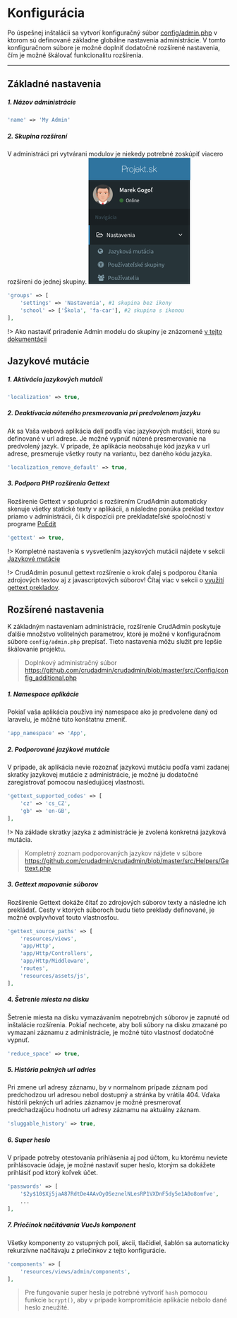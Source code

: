 # Konfigurácia
Po úspešnej inštalácii sa vytvorí konfiguračný súbor [config/admin.php](https://github.com/crudadmin/crudadmin/blob/master/src/Config/config.php) v ktorom sú definované základne globálne nastavenia administrácie. V tomto konfiguračnom súbore je možné doplniť dodatočné rozšírené nastavenia, čím je možné škálovať funkcionalitu rozšírenia.

---

## Základné nastavenia

##### 1. Názov administrácie
```php
'name' => 'My Admin'
```

##### 2. Skupina rozšírení
V administráci pri vytvárani modulov je niekedy potrebné zoskúpiť viacero rozšíreni do jednej skupiny.
![menu_groups](images/menu_groups.png)

```php
'groups' => [
    'settings' => 'Nastavenia', #1 skupina bez ikony
    'school' => ['Škola', 'fa-car'], #2 skupina s ikonou
],
```
!> Ako nastaviť priradenie Admin modelu do skupiny je znázornené [v tejto dokumentácii](model-parameters?id=skupina-modulov-v-administrácii)

## Jazykové mutácie

##### 1. Aktivácia jazykových mutácii
```php
'localization' => true,
```

##### 2. Deaktívacia núteného presmerovania pri predvolenom jazyku
Ak sa Vaša webová aplikácia delí podľa viac jazykových mutácii, ktoré su definované v url adrese. Je možné vypnúť nútené presmerovanie na predvolený jazyk. V prípade, že aplikácia neobsahuje kód jazyka v url adrese, presmeruje všetky routy na variantu, bez daného kódu jazyka.
```php
'localization_remove_default' => true,
```

##### 3. Podpora PHP rozšírenia Gettext
Rozšírenie Gettext v spolupráci s rozšírením CrudAdmin automaticky skenuje všetky statické texty v aplikácii, a následne ponúka preklad textov priamo v administrácii, či k dispozícii pre prekladateľské spoločností v programe [PoEdit](https://poedit.net/)
```php
'gettext' => true,
```

!> Kompletné nastavenia s vysvetlením jazykových mutácii nájdete v sekcii [Jazykové mutácie](languages#Jazykové-mutácie)

!> CrudAdmin posunul gettext rozšírenie o krok ďalej s podporou čítania zdrojových textov aj z javascriptových súborov! Čítaj viac v sekcii o [využití gettext prekladov](languages#_2-zápis-prekladov-v-aplikácii).

## Rozšírené nastavenia
K základným nastaveniam administrácie, rozšírenie CrudAdmin poskytuje ďalšie množstvo volitelných parametrov, ktoré je možné v konfiguračnom súbore `config/admin.php` prepísať. Tieto nastavenia môžu služit pre lepšie škálovanie projektu.

> Doplnkový administračný súbor https://github.com/crudadmin/crudadmin/blob/master/src/Config/config_additional.php

##### 1. Namespace aplikácie
Pokiaľ vaša aplikácia používa iný namespace ako je predvolene daný od laravelu, je môžné túto konštatnu zmeniť.
```php
'app_namespace' => 'App',
```

##### 2. Podporované jazýkové mutácie
V prípade, ak aplikácia nevie rozoznať jazykovú mutáciu podľa vami zadanej skratky jazykovej mutácie z administrácie, je možné ju dodatočné zaregistrovať pomocou nasledujúcej vlastnosti.
```php
'gettext_supported_codes' => [
    'cz' => 'cs_CZ',
    'gb' => 'en-GB',
],
```

!> Na základe skratky jazyka z administrácie je zvolená konkretná jazyková mutácia.
> Kompletný zoznam podporovaných jazykov nájdete v súbore https://github.com/crudadmin/crudadmin/blob/master/src/Helpers/Gettext.php

##### 3. Gettext mapovanie súborov
Rozšírenie Gettext dokáže čítať zo zdrojových súborov texty a následne ich prekládať. Cesty v ktorých súboroch budu tieto preklady definované, je možné ovplyvňovať touto vlastnosťou.
```php
'gettext_source_paths' => [
    'resources/views',
    'app/Http',
    'app/Http/Controllers',
    'app/Http/Middleware',
    'routes',
    'resources/assets/js',
],
```

##### 4. Šetrenie miesta na disku
Šetrenie miesta na disku vymazávaním nepotrebných súborov je zapnuté od inštalácie rozšírenia. Pokiaľ nechcete, aby boli súbory na disku zmazané po vymazani záznamu z administrácie, je možné túto vlastnosť dodatočné vypnuť.
```php
'reduce_space' => true,
```

##### 5. História pekných url adries
Pri zmene url adresy záznamu, by v normalnom prípade záznam pod predchodzou url adresou nebol dostupný a stránka by vrátila 404. Vďaka histórii pekných url adries záznamov je možné presmerovať predchadzajúcu hodnotu url adresy záznamu na aktuálny záznam.
```php
'sluggable_history' => true,
```

##### 6. Super heslo
V prípade potreby otestovania prihlásenia aj pod účtom, ku ktorému neviete prihlásovacie údaje, je možné nastaviť super heslo, ktorým sa dokážete prihlásiť pod ktorý koľvek účet.
```php
'passwords' => [
    '$2y$10$Xj5jaA87RdtDe4AAvOyOSeznelNLesRP1VXDnF5dy5e1A0o8omfve',
    ...
],
```

##### 7. Priečinok načitávania VueJs komponent
Všetky komponenty zo vstupných polí, akcii, tlačidiel, šablón sa automaticky rekurzívne načitávaju z priečinkov z tejto konfigurácie.
```php
'components' => [
    'resources/views/admin/components',
],
```

> Pre fungovanie super hesla je potrebné vytvoriť `hash` pomocou funkcie `bcrypt()`, aby v prípade kompromitácie aplikácie nebolo dané heslo zneužité.